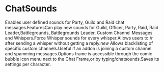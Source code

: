 # ChatSounds

Enables user defined sounds for Party, Guild and Raid chat messages.FeaturesCan play new sounds for Guild, Officer, Party, Raid, Raid Leader,Battlegrounds, Battlegrounds Leader, Custom Channel Messages and Whispers.Force Whisper sounds for every whisper.Allows users to /r after sending a whisper without getting a reply.*new* Allows blacklisting of specific custom channels.Useful if an addon is joining a custom channel and spamming messages.Options frame is accessible through the comic bubble icon menu next to the Chat Frame,or by typing/chatsounds.Saves its settings per character.
